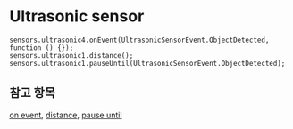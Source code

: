 # Ultrasonic sensor

```cards
sensors.ultrasonic4.onEvent(UltrasonicSensorEvent.ObjectDetected, function () {});
sensors.ultrasonic1.distance();
sensors.ultrasonic1.pauseUntil(UltrasonicSensorEvent.ObjectDetected);
```

## 참고 항목

[on event](/reference/sensors/ultrasonic/on-event), [distance](/reference/sensors/ultrasonic/distance), [pause until](/reference/sensors/ultrasonic/pause-until)